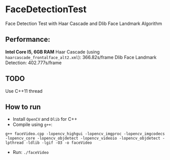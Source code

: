 # FaceDetectionTest
Face Detection Test with Haar Cascade and Dlib Face Landmark Algorithm

## Performance:
**Intel Core I5, 6GB RAM**
Haar Cascade (using `haarcascade_frontalface_alt2.xml`): 366.82s/frame
Dlib Face Landmark Detection: 402.777s/frame

## TODO
Use C++11 thread

## How to run

- Install `OpenCV` and `Dlib` for C++
- Compile using `g++`:
```
g++ faceVideo.cpp -lopencv_highgui -lopencv_imgproc -lopencv_imgcodecs -lopencv_core -lopencv_objdetect -lopencv_videoio -lopencv_objdetect -lpthread -ldlib -lgif -O3 -o faceVideo
```
- Run: `./faceVideo`
